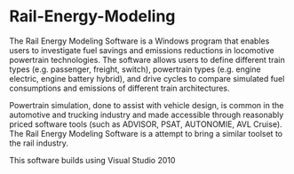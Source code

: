 # Rail-Energy-Modeling

The Rail Energy Modeling Software is a Windows program that enables users to investigate fuel savings and emissions reductions in locomotive powertrain technologies. The software allows users to define different train types (e.g. passenger, freight, switch), powertrain types (e.g. engine electric, engine battery hybrid), and drive cycles to compare simulated fuel consumptions and emissions of different train architectures.

Powertrain simulation, done to assist with vehicle design, is common in the automotive and trucking industry and made accessible through reasonably priced software tools (such as ADVISOR, PSAT, AUTONOMIE, AVL Cruise). The Rail Energy Modeling Software is a attempt to bring a similar toolset to the rail industry.

This software builds using Visual Studio 2010
